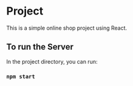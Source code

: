 # Project

This is a simple online shop project using React.

## To run the Server

In the project directory, you can run:

### `npm start`

